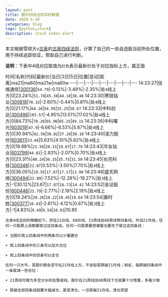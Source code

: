 ```yaml
---
layout: post
title: 股价四线法则实时数据
date: 2020-5-10
categories: blog
tags: [python,stock]
description: stock index alert
---
```



本文根据雪球大v[古泉](https://xueqiu.com/u/7148646888)的[古泉四线法则](https://xueqiu.com/7148646888/130498192)，计算了自己的一些自选股当前所处位置，用于持续追踪验证，帮助自己进行判断。

**说明**：下表中4线对应取值为`红色`表示最新价处于对应指标上方，属正面

时间|名称|代码|最新价|当日|3日|5日|位置|变动|距离|ma21|ma60|ma21w|ma60w
---|---|---|---|---|---|---|---|---
14:23:27|信维通信|[300136](https://xueqiu.com/S/SZ300136)|`54.79`|-0.13%|-3.49%|-2.35%|处`4`线上方|0|23.24%|`51.78`|`45.38`|`44.18`|`38.48`
14:23:30|寒锐钴业|[300618](https://xueqiu.com/S/SZ300618)|`70.32`|-2.60%|-0.44%|0.81%|处`4`线上方|0|21.17%|`64.16`|`54.95`|`55.25`|`58.67`
14:23:33|中科创达|[300496](https://xueqiu.com/S/SZ300496)|`103.57`|-4.95%|13.51%|17.02%|处`4`线上方|0|64.73%|`78.26`|`65.96`|`65.25`|`49.15`
14:23:36|中科曙光|[603019](https://xueqiu.com/S/SH603019)|`47.9`|-6.66%|-6.53%|5.87%|处`4`线上方|0|30.94%|`42.56`|`38.82`|`37.26`|`30.10`
14:23:40|诺力股份|[603611](https://xueqiu.com/S/SH603611)|`23.66`|5.63%|4.10%|5.62%|处`4`线上方|0|19.88%|`21.56`|`20.31`|`19.67`|`17.79`
14:23:43|华友钴业|[603799](https://xueqiu.com/S/SH603799)|`44.01`|-2.83%|-2.07%|0.70%|处`4`线上方|0|23.31%|`40.24`|`36.35`|`35.75`|`31.50`
14:23:45|长亮科技|[300348](https://xueqiu.com/S/SZ300348)|`22.87`|0.53%|-3.50%|7.70%|处`4`线上方|0|36.05%|`19.55`|`17.67`|`17.17`|`13.90`
14:23:48|盛天网络|[300494](https://xueqiu.com/S/SZ300494)|`22.89`|-7.52%|-12.28%|-19.27%|处`3`线上方|-1|30.12%|23.67|`17.87`|`16.73`|`14.41`
14:23:52|金证股份|[600446](https://xueqiu.com/S/SH600446)|`22.79`|-2.77%|-2.19%|2.19%|处`4`线上方|0|19.24%|`20.26`|`18.22`|`18.45`|`19.64`
14:23:54|赢时胜|[300377](https://xueqiu.com/S/SZ300377)|`10.43`|-2.61%|-4.12%|0.67%|处`3`线上方|-1|4.83%|`9.49`|`9.54`|`10.03`|10.85

```
古泉4线法则的精髓如下。抓住21日线、60日线、21周线及60周线等四条线，外加21月线，任何一只股票上涨都要穿过这四条线，任何一只股票要想爆雷也要先下穿过这四条线：

+ 当股价爬上四条线中的两条可以少量建仓

+ 爬上四条线中的三条可以加大仓位

+ 爬上四条线中的四条可以全仓

任何一只大牛，其股价都会坚守在21月线上方，不会轻易跌破21月线；相反，每跌破四条线中一条就减一些仓位：

+ 21周线可做为多空分水岭及警戒线，股价在21周线及60周线下方就要十分慎重，多看少做

+ 跌破全部四条线就要大幅减仓，甚至清仓，一旦跌破21月线，清仓观望
```